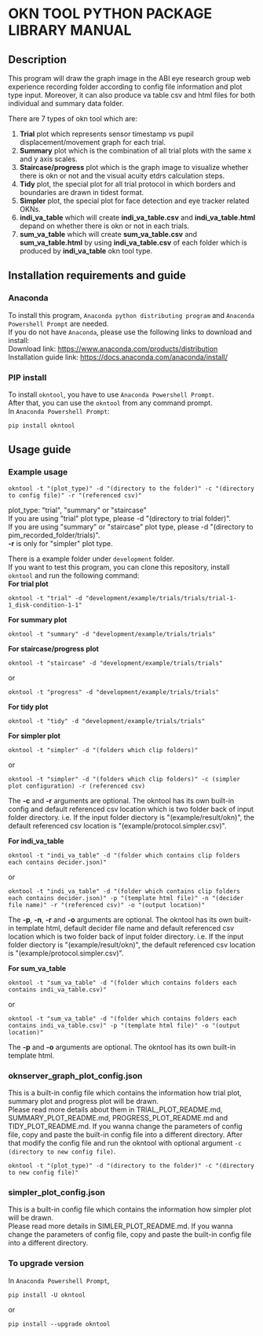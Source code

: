 # OKN TOOL PYTHON PACKAGE LIBRARY MANUAL
## Description
This program will draw the graph image in the ABI eye research group web experience recording folder according to config file information and plot type input. 
Moreover, it can also produce va table csv and html files for both individual and summary data folder.

There are 7 types of okn tool which are:
1.  **Trial** plot which represents sensor timestamp vs pupil displacement/movement graph for each trial.
2.  **Summary** plot which is the combination of all trial plots with the same x and y axis scales.
3.  **Staircase/progress** plot which is the graph image to visualize whether there is okn or not and the visual acuity etdrs calculation steps.
4.  **Tidy** plot, the special plot for all trial protocol in which borders and boundaries are drawn in tidest format.
5.  **Simpler** plot, the special plot for face detection and eye tracker related OKNs.
6.  **indi_va_table** which will create **indi_va_table.csv** and **indi_va_table.html** depand on whether there is okn or not in each trials.
7.  **sum_va_table** which will create **sum_va_table.csv** and **sum_va_table.html** by using **indi_va_table.csv** of each folder which is produced by **indi_va_table** okn tool type.

## Installation requirements and guide
### Anaconda
To install this program, `Anaconda python distributing program` and `Anaconda Powershell Prompt` are needed.  
If you do not have `Anaconda`, please use the following links to download and install:  
Download link: https://www.anaconda.com/products/distribution  
Installation guide link: https://docs.anaconda.com/anaconda/install/  
### PIP install
To install `okntool`, you have to use `Anaconda Powershell Prompt`.  
After that, you can use the `okntool` from any command prompt.  
In `Anaconda Powershell Prompt`:
```
pip install okntool
```  
## Usage guide
### Example usage
```
okntool -t "(plot_type)" -d "(directory to the folder)" -c "(directory to config file)" -r "(referenced csv)"
```
plot_type: "trial", "summary" or "staircase"  
If you are using "trial" plot type, please -d "(directory to trial folder)".  
If you are using "summary" or "staircase" plot type, please -d "(directory to pim_recorded_folder/trials)".  
**-r** is only for "simpler" plot type.  

There is a example folder under `development` folder.  
If you want to test this program, you can clone this repository, install `okntool` and run the following command:  
**For trial plot**
```
okntool -t "trial" -d "development/example/trials/trials/trial-1-1_disk-condition-1-1"
```

**For summary plot**
```
okntool -t "summary" -d "development/example/trials/trials"
```

**For staircase/progress plot**
```
okntool -t "staircase" -d "development/example/trials/trials"
```
or
```
okntool -t "progress" -d "development/example/trials/trials"
```

**For tidy plot**
```
okntool -t "tidy" -d "development/example/trials/trials"
```

**For simpler plot**
```
okntool -t "simpler" -d "(folders which clip folders)"
```
or
```
okntool -t "simpler" -d "(folders which clip folders)" -c (simpler plot configuration) -r (referenced csv)
```
The **-c** and **-r** arguments are optional. The okntool has its own built-in config and default referenced csv location which is two folder back of input folder directory.
i.e. If the input folder diectory is "(example/result/okn)", the default referenced csv location is "(example/protocol.simpler.csv)". 

**For indi_va_table**
```
okntool -t "indi_va_table" -d "(folder which contains clip folders each contains decider.json)"
```
or
```
okntool -t "indi_va_table" -d "(folder which contains clip folders each contains decider.json)" -p "(template html file)" -n "(decider file name)" -r "(referenced csv)" -o "(output location)"
```
The **-p**, **-n**, **-r** and **-o** arguments are optional. The okntool has its own built-in template html, default decider file name and default referenced csv location which is two folder back of input folder directory.
i.e. If the input folder diectory is "(example/result/okn)", the default referenced csv location is "(example/protocol.simpler.csv)".  

**For sum_va_table**
```
okntool -t "sum_va_table" -d "(folder which contains folders each contains indi_va_table.csv)"
```
or
```
okntool -t "sum_va_table" -d "(folder which contains folders each contains indi_va_table.csv)" -p "(template html file)" -o "(output location)"
```
The **-p** and **-o** arguments are optional. The okntool has its own built-in template html.    

### oknserver_graph_plot_config.json
This is a built-in config file which contains the information how trial plot, summary plot and progress plot will be drawn.  
Please read more details about them in TRIAL_PLOT_README.md, SUMMARY_PLOT_README.md, PROGRESS_PLOT_README.md and TIDY_PLOT_README.md.
If you wanna change the parameters of config file, copy and paste the built-in config file into a different directory.
After that modify the config file and run the okntool with optional argument `-c (directory to new config file)`.  
```
okntool -t "(plot_type)" -d "(directory to the folder)" -c "(directory to new config file)"
```

### simpler_plot_config.json
This is a built-in config file which contains the information how simpler plot will be drawn.  
Please read more details in SIMLER_PLOT_README.md.
If you wanna change the parameters of config file, copy and paste the built-in config file into a different directory.

### To upgrade version  
In `Anaconda Powershell Prompt`,
```
pip install -U okntool
```
or
```
pip install --upgrade okntool
```
